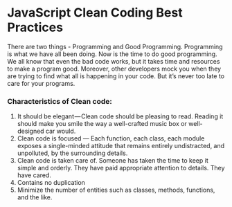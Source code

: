 # JavaScript Clean Coding Best Practices

There are two things - Programming and Good Programming. Programming is what we have all been doing. Now is the time to do good programming. We all know that even the bad code works, but it takes time and resources to make a program good. Moreover, other developers mock you when they are trying to find what all is happening in your code. But it’s never too late to care for your programs.

### Characteristics of Clean code:

1. It should be elegant — Clean code should be pleasing to read. Reading it should make you smile the way a well-crafted music box or well-designed car would.
2. Clean code is focused — Each function, each class, each module exposes a single-minded attitude that remains entirely undistracted, and unpolluted, by the surrounding details.
3. Clean code is taken care of. Someone has taken the time to keep it simple and orderly. They have paid appropriate attention to details. They have cared.
4. Contains no duplication
5. Minimize the number of entities such as classes, methods, functions, and the like.
